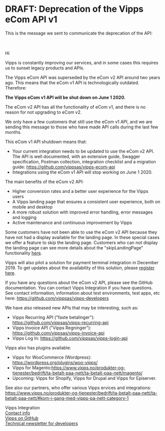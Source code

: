 # DRAFT: Deprecation of the Vipps eCom API v1

This is the message we sent to communicate the deprecation of the API:
<br/>
<br/>
<br/>

Hi

Vipps is constantly improving our services, and in some cases this requires us
to sunset legacy products and APIs.

The Vipps eCom API was superseded by the eCom v2 API around two years ago.
This means that the eCom v1 API is technologically outdated.
Therefore:

**The Vipps eCom v1 API will be shut down on June 1 2020.**

The eCom v2 API has all the functionality of eCom v1, and there is no reason
for not upgrading to eCom v2.

We only have a few customers that still use the eCom v1 API, and we are sending
this message to those who have made API calls during the last few months.

This eCom v1 API shutdown means that:

* Your current integration needs to be updated to use the eCom v2 API. The API
  is well documented, with an extensive guide, Swagger specification, Postman
  collection, integration checklist and a migration guide: https://github.com/vippsas/vipps-ecom-api
* Integrations using the eCom v1 API will stop working on June 1 2020.

The main benefits of the eCom v2 API:

* Higher conversion rates and a better user experience for the Vipps users
* A Vipps landing page that ensures a consistent user experience, both on mobile and desktop
* A more robust solution with improved error handling, error messages and logging
* Active maintenance and continuous improvement by Vipps

Some customers have not been able to use the eCom v2 API because they have not
had a display available for the landing page. In these special cases we offer a
feature to skip the landing page. Customers who can not display the landing page
can see more details about the "skipLandingPage" functionality
[here](https://github.com/vippsas/vipps-ecom-api/blob/master/vipps-ecom-api.md#skip-landing-page).

Vipps will also pilot a solution for payment terminal integration in December 2019.
To get updates about the availability of this solution, please
[register here](https://forms.office.com/Pages/ResponsePage.aspx?id=XcJbgGSO1k6NJDiDyQaMWuVjn37JcrJJgJkaJ8cPvvVUQVdLVk9PTkZTRDBLSFRRNzQxTlc2VThZMS4u).

If you have any questions about the eCom v2 API, please see the GitHub documentation.
You can contact Vipps Integration if you have questions. See contact information,
information about test environments, test apps, etc here: https://github.com/vippsas/vipps-developers

We have also released new APIs that may be interesting, such as:
* Vipps Recurring API ("faste betalinger"): https://github.com/vippsas/vipps-recurring-api
* Vipps Invoice API ("Vipps Regninger"): https://github.com/vippsas/vipps-invoice-api
* Vipps Log In: https://github.com/vippsas/vipps-login-api

Vipps also has plugins available:
* Vipps for WooCommerce (Wordpress): https://wordpress.org/plugins/woo-vipps/
* Vipps for Magento:https://www.vipps.no/produkter-og-tjenester/bedrift/ta-betalt-paa-nett/ta-betalt-paa-nett/magento/
* Upcoming: Vipps for Shopify, Vipps for Drupal and Vipps for Episerver.

See also our partners, who offer various Vipps ervices and integrations:
https://www.vipps.no/produkter-og-tjenester/bedrift/ta-betalt-paa-nett/ta-betalt-paa-nett/#kom-i-gang-med-vipps-pa-nett-category-1


Vipps Integration  
[Contact info](https://github.com/vippsas/vipps-developers/blob/master/contact.md)  
[Vipps on GitHub](https://github.com/vippsas)  
[Technical newsletter for developers](https://cloud.hei.vipps.no/utv)  
